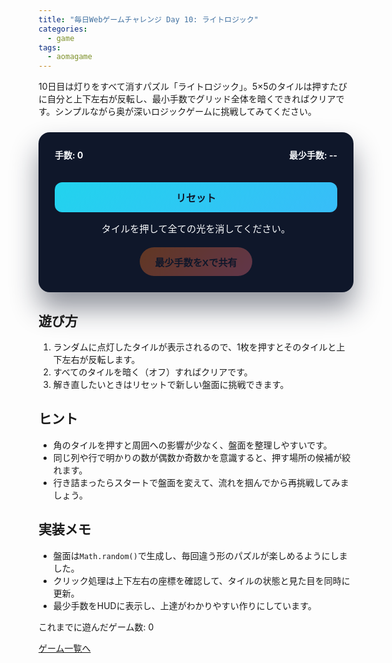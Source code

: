 ```yaml
---
title: "毎日Webゲームチャレンジ Day 10: ライトロジック"
categories:
  - game
tags:
  - aomagame
---
```


10日目は灯りをすべて消すパズル「ライトロジック」。5×5のタイルは押すたびに自分と上下左右が反転し、最小手数でグリッド全体を暗くできればクリアです。シンプルながら奥が深いロジックゲームに挑戦してみてください。

<style>
#light-logic-game {
  max-width: 480px;
  margin: 24px auto;
  padding: 26px;
  border-radius: 18px;
  background: #0f172a;
  color: #f8fafc;
  box-shadow: 0 26px 44px rgba(15, 23, 42, 0.45);
  text-align: center;
  font-family: "Inter", "Hiragino Kaku Gothic ProN", sans-serif;
}
#light-logic-game .hud {
  display: flex;
  justify-content: space-between;
  align-items: center;
  gap: 12px;
  flex-wrap: wrap;
  margin-bottom: 16px;
  font-weight: 700;
}
#light-logic-game .board {
  display: grid;
  grid-template-columns: repeat(5, 1fr);
  gap: 8px;
  margin: 0 auto 18px;
}
#light-logic-game button.tile {
  aspect-ratio: 1 / 1;
  border: none;
  border-radius: 14px;
  background: #facc15;
  box-shadow: inset 0 0 12px rgba(15, 23, 42, 0.25);
  transition: background 0.15s ease, transform 0.1s ease, box-shadow 0.1s ease;
  cursor: pointer;
}
#light-logic-game button.tile.off {
  background: #1e293b;
  box-shadow: inset 0 0 10px rgba(148, 163, 184, 0.2);
}
#light-logic-game button.tile:hover {
  transform: translateY(-1px);
}
#light-logic-game .start {
  width: 100%;
  border: none;
  border-radius: 12px;
  padding: 12px 18px;
  background: linear-gradient(135deg, #22d3ee, #38bdf8);
  color: #0f172a;
  font-size: 1rem;
  font-weight: 700;
  cursor: pointer;
  transition: transform 0.12s ease, box-shadow 0.12s ease;
}
#light-logic-game .start:hover:not(:disabled) {
  transform: translateY(-1px);
  box-shadow: 0 18px 30px rgba(56, 189, 248, 0.35);
}
#light-logic-game .start:disabled {
  opacity: 0.35;
  cursor: not-allowed;
  box-shadow: none;
}
#light-logic-game .log {
  margin-top: 14px;
  font-size: 0.95rem;
  min-height: 24px;
}
#light-logic-game .actions {
  margin-top: 18px;
  display: flex;
  justify-content: center;
}
#light-logic-game .share-button {
  border: none;
  border-radius: 9999px;
  padding: 12px 24px;
  font-size: 0.95rem;
  font-weight: 700;
  background: linear-gradient(135deg, #f97316, #fb7185);
  color: #0f172a;
  cursor: pointer;
  box-shadow: 0 18px 36px rgba(251, 113, 133, 0.35);
  transition: transform 0.12s ease, box-shadow 0.12s ease, opacity 0.12s ease;
}
#light-logic-game .share-button:hover:not(:disabled) {
  transform: translateY(-1px);
  box-shadow: 0 22px 40px rgba(251, 113, 133, 0.45);
}
#light-logic-game .share-button:disabled {
  opacity: 0.35;
  cursor: not-allowed;
  box-shadow: none;
}
</style>

<div id="light-logic-game">
  <div class="hud">
    <span class="moves">手数: 0</span>
    <span class="best">最少手数: --</span>
  </div>
  <div class="board"></div>
  <button type="button" class="start">リセット</button>
  <p class="log">タイルを押して全ての光を消してください。</p>
  <div class="actions">
    <button type="button" class="share-button" disabled>最少手数をXで共有</button>
  </div>
</div>

<script>
(() => {
  const root = document.getElementById('light-logic-game');
  if (!root) {
    return;
  }

  const boardEl = root.querySelector('.board');
  const movesEl = root.querySelector('.moves');
  const bestEl = root.querySelector('.best');
  const startButton = root.querySelector('.start');
  const logEl = root.querySelector('.log');
  const shareButton = root.querySelector('.share-button');
  const getPlayCountEl = () => document.querySelector('[data-aomagame-play-count]');

  const size = 5;
  const storageKey = 'aomagame:best:light-logic';
  const playedKey = 'aomagame:played:light-logic';

  let tiles = [];
  let moves = 0;
  let bestMoves = null;
  let storageAvailable = false;

  const updatePlayCount = () => {
    const counterEl = getPlayCountEl();
    if (!counterEl) {
      return;
    }
    try {
      let total = 0;
      for (let i = 0; i < localStorage.length; i += 1) {
        const key = localStorage.key(i);
        if (typeof key !== 'string' || !key.startsWith('aomagame:played:')) {
          continue;
        }
        const value = Number.parseInt(localStorage.getItem(key) ?? '0', 10);
        if (!Number.isNaN(value) && value > 0) {
          total += 1;
        }
      }
      counterEl.textContent = total;
    } catch (error) {
      counterEl.textContent = '0';
    }
  };

  const markPlayed = () => {
    if (!storageAvailable) {
      return;
    }
    try {
      const current = Number.parseInt(localStorage.getItem(playedKey) ?? '0', 10);
      const next = Number.isNaN(current) ? 1 : current + 1;
      localStorage.setItem(playedKey, String(next));
    } catch (error) {
      return;
    }
    updatePlayCount();
  };

  const detectStorage = () => {
    try {
      const testKey = `${storageKey}-test`;
      localStorage.setItem(testKey, '1');
      localStorage.removeItem(testKey);
      storageAvailable = true;
    } catch (error) {
      storageAvailable = false;
    }
  };

  const loadBest = () => {
    if (!storageAvailable) {
      return;
    }
    const stored = localStorage.getItem(storageKey);
    if (!stored) {
      return;
    }
    const value = Number.parseInt(stored, 10);
    if (!Number.isNaN(value) && value > 0) {
      bestMoves = value;
      bestEl.textContent = `最少手数: ${bestMoves}`;
      shareButton.disabled = false;
    }
  };

  const saveBest = () => {
    if (!storageAvailable || bestMoves === null) {
      return;
    }
    localStorage.setItem(storageKey, String(bestMoves));
  };

  const indexFromCoord = (row, col) => row * size + col;

  const toggle = (row, col) => {
    if (row < 0 || row >= size || col < 0 || col >= size) {
      return;
    }
    const tile = tiles[indexFromCoord(row, col)];
    tile.state = !tile.state;
    tile.button.classList.toggle('off', !tile.state);
  };

  const updateHud = () => {
    movesEl.textContent = `手数: ${moves}`;
    bestEl.textContent = `最少手数: ${bestMoves === null ? '--' : bestMoves}`;
    shareButton.disabled = bestMoves === null;
  };

  const isCleared = () => tiles.every((tile) => tile.state === false);

  const handleTileClick = (tile) => {
    moves += 1;
    toggle(tile.row, tile.col);
    toggle(tile.row - 1, tile.col);
    toggle(tile.row + 1, tile.col);
    toggle(tile.row, tile.col - 1);
    toggle(tile.row, tile.col + 1);
    updateHud();
    if (isCleared()) {
      if (bestMoves === null || moves < bestMoves) {
        bestMoves = moves;
        saveBest();
        logEl.textContent = `クリア！手数は ${moves}。ベスト更新です。`;
        shareButton.disabled = false;
      } else {
        logEl.textContent = `クリア！手数は ${moves}。次はさらに減らしてみよう。`;
      }
    }
  };

  const buildBoard = () => {
    boardEl.innerHTML = '';
    tiles = [];
    moves = 0;
    const pattern = Array.from({ length: size * size }, () => Math.random() < 0.5);
    pattern.forEach((state, index) => {
      const button = document.createElement('button');
      button.type = 'button';
      button.className = `tile ${state ? '' : 'off'}`;
      const row = Math.floor(index / size);
      const col = index % size;
      const tile = { row, col, state, button };
      button.addEventListener('click', () => {
        handleTileClick(tile);
      });
      tiles.push(tile);
      boardEl.appendChild(button);
    });
    logEl.textContent = 'ランダムな盤面がセットされました。全消灯を目指しましょう。';
    updateHud();
  };

 startButton.addEventListener('click', () => {
    markPlayed();
    buildBoard();
  });

  if (shareButton) {
    shareButton.addEventListener('click', (event) => {
      event.preventDefault();
      if (bestMoves === null) {
        return;
      }
      const text = `ライトロジックで最少手数 ${bestMoves} を達成！ #aomagame`;
      const shareUrl = new URL('https://twitter.com/intent/tweet');
      shareUrl.searchParams.set('text', text);
      shareUrl.searchParams.set('url', window.location.href);
      window.open(shareUrl.toString(), '_blank', 'noopener');
    });
  }

  detectStorage();
  loadBest();
  if (document.readyState === 'loading') {
    document.addEventListener('DOMContentLoaded', updatePlayCount, { once: true });
  } else {
    updatePlayCount();
  }
  buildBoard();
})();
</script>

## 遊び方
1. ランダムに点灯したタイルが表示されるので、1枚を押すとそのタイルと上下左右が反転します。
2. すべてのタイルを暗く（オフ）すればクリアです。
3. 解き直したいときはリセットで新しい盤面に挑戦できます。

## ヒント
- 角のタイルを押すと周囲への影響が少なく、盤面を整理しやすいです。
- 同じ列や行で明かりの数が偶数か奇数かを意識すると、押す場所の候補が絞れます。
- 行き詰まったらスタートで盤面を変えて、流れを掴んでから再挑戦してみましょう。

## 実装メモ
- 盤面は`Math.random()`で生成し、毎回違う形のパズルが楽しめるようにしました。
- クリック処理は上下左右の座標を確認して、タイルの状態と見た目を同時に更新。
- 最少手数をHUDに表示し、上達がわかりやすい作りにしています。


<p class="game-progress">これまでに遊んだゲーム数: <span data-aomagame-play-count>0</span></p>
<p class="game-link"><a href="{{ "/tags/#aomagame" | relative_url }}">ゲーム一覧へ</a></p>

